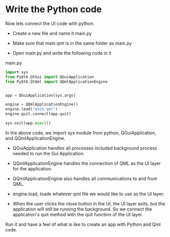 # Write the Python code

Now lets connect the UI code with python.

* Create a new file and name it main.py

* Make sure that main.qml is in the same folder as main.py

* Open main.py and write the following code in it

main.py

```python
import sys
from PyQt6.QtGui import QGuiApplication
from PyQt6.QtQml import QQmlApplicationEngine


app = QGuiApplication(sys.argv)

engine = QQmlApplicationEngine()
engine.load("main.qml")
engine.quit.connect(app.quit)

sys.exit(app.exec())
```

In the above code, we import sys module from python, QGuiApplication, and QQmlApplicationEngine.

* QGuiApplication handles all processes included background process needed to run the Gui Application.

* QQmlApplicationEngine handles the connection of QML as the UI layer for the application.

* QQmlApplicationEngine also handles all communications to and from QML.

* engine.load, loads whatever qml file we would like to use as the UI layer.

* When the user clicks the close button in the UI, the UI layer exits, but the application will still be running the background. So we connect the application's quit method with the quit functinn of the UI layer.

Run it and have a feel of what is like to create an app with Python and Qml code.
